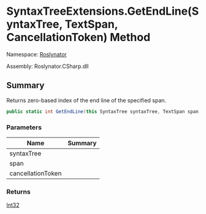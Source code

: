 # SyntaxTreeExtensions\.GetEndLine\(SyntaxTree, TextSpan, CancellationToken\) Method

Namespace: [Roslynator](../../README.md)

Assembly: Roslynator\.CSharp\.dll

## Summary

Returns zero\-based index of the end line of the specified span\.

```csharp
public static int GetEndLine(this SyntaxTree syntaxTree, TextSpan span, CancellationToken cancellationToken = default(CancellationToken))
```

### Parameters

| Name | Summary |
| ---- | ------- |
| syntaxTree | |
| span | |
| cancellationToken | |

### Returns

[Int32](https://docs.microsoft.com/en-us/dotnet/api/system.int32)


